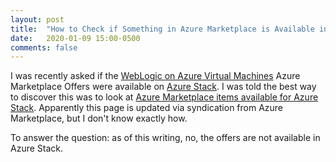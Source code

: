 ```yaml
---
layout: post
title:  "How to Check if Something in Azure Marketplace is Available in Azure Stack"
date:   2020-01-09 15:00-0500
comments: false
---
```


I was recently asked if the [WebLogic on Azure Virtual
Machines](https://devblogs.microsoft.com/java/java-ee-on-azure-with-weblogic-and-linux-virtual-machines/)
Azure Marketplace Offers were available on [Azure
Stack](https://azure.microsoft.com/en-us/overview/azure-stack/).  I was
told the best way to discover this was to look at [Azure Marketplace
items available for Azure
Stack](https://docs.microsoft.com/en-us/azure-stack/operator/azure-stack-marketplace-azure-items?view=azs-1910).
Apparently this page is updated via syndication from Azure Marketplace,
but I don't know exactly how.

To answer the question: as of this writing, no, the offers are not
available in Azure Stack.
